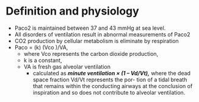 # Definition and physiology 
* Paco2  is maintained between 37 and 43 mmHg at sea level. 
* All disorders of ventilation result in abnormal measurements of Paco2
* CO2 production by cellular metabolism is eliminate by respiration 
* Paco = (k) (Vco )/VA, 
	* where Vco represents the carbon dioxide production, 
	* k is a constant, 
	* VA is fresh gas alveolar ventilation
		* calculated as ***minute ventilation × (1 – Vd/Vt),*** where the dead space fraction Vd/Vt represents the por- tion of a tidal breath that remains within the conducting airways at the conclusion of inspiration and so does not contribute to alveolar ventilation.